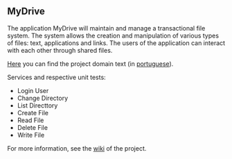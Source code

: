## MyDrive
The application MyDrive will maintain and manage a transactional file system. The system allows the creation and manipulation of various types of files: text, applications and links.
The users of the application can interact with each other through shared files.

[Here](https://fenix.tecnico.ulisboa.pt/downloadFile/563568428731758/es16p1en.pdf) you can find the project domain text (in [portuguese](https://fenix.tecnico.ulisboa.pt/downloadFile/1970943312268892/es16p0.pdf)).

Services and respective unit tests:

* Login User
* Change Directory
* List Directtory
* Create File
* Read File
* Delete File
* Write File

For more information, see the [wiki](https://github.com/tecnico-softeng/es16al_21-project/wiki) of the project.

